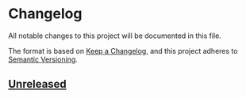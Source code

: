 # Changelog

All notable changes to this project will be documented in this file.

The format is based on [Keep a Changelog](https://keepachangelog.com/en/1.0.0/),
and this project adheres to [Semantic Versioning](https://semver.org/spec/v2.0.0.html).

<!-- changelog-start -->

## [Unreleased]

<!-- refs -->

[unreleased]: https://github.com/hasansezertasan/hatch_webassets/compare/...0.1.0

<!-- changelog-end -->
